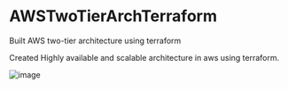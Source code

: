 # AWSTwoTierArchTerraform
Built AWS two-tier architecture using terraform


Created Highly available and scalable architecture in aws using terraform.

![image](https://github.com/user-attachments/assets/059a8db9-6e5c-43ca-852c-14dfbc5f19bf)
